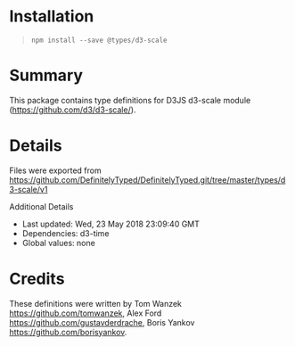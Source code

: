 # Installation
> `npm install --save @types/d3-scale`

# Summary
This package contains type definitions for D3JS d3-scale module (https://github.com/d3/d3-scale/).

# Details
Files were exported from https://github.com/DefinitelyTyped/DefinitelyTyped.git/tree/master/types/d3-scale/v1

Additional Details
 * Last updated: Wed, 23 May 2018 23:09:40 GMT
 * Dependencies: d3-time
 * Global values: none

# Credits
These definitions were written by Tom Wanzek <https://github.com/tomwanzek>, Alex Ford <https://github.com/gustavderdrache>, Boris Yankov <https://github.com/borisyankov>.
